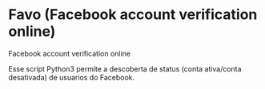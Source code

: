 # Favo (Facebook account verification online)

Facebook account verification online

Esse script Python3 permite a descoberta de status (conta ativa/conta desativada) de usuarios do Facebook.

